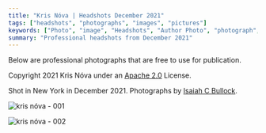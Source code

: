 ```yaml
---
title: "Kris Nóva | Headshots December 2021"
tags: ["headshots", "photographs", "images", "pictures"]
keywords: ["Photo", "image", "Headshots", "Author Photo", "photograph", "professional", "2022", "New Book", "Hacking Capitalism", "Computers", "Humans", "Money", "Exploiting", "Tech Industry"]
summary: "Professional headshots from December 2021"
---
```


Below are professional photographs that are free to use for publication.

Copyright 2021 Kris Nóva under an [Apache 2.0](https://github.com/kris-nova/nivenly.com/blob/main/LICENSE) License.

Shot in New York in December 2021. Photographs by [Isaiah C Bullock](https://www.icb.cool/about).

![kris nóva - 001](https://public.nivenly.com/images/nova-headshot-001.jpg)


![kris nóva - 002](https://public.nivenly.com/images/nova-headshot-002.jpg)
